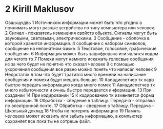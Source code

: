 # 2 Kirill Maklusov
Овшыщчдвь
1 Источником информации может быть что угодно а поинимать могут разные устройства по типу компьютера или человек.
2 Сигнал - показатель изменения свойств обьекта. Сигналы могут быть звуковыми, световыми, электрическими.
3 Сообщение - оболочка в которой хранится информация.
4 сообщение с набором символов, сообщение на непонятном языке.
5 Текстовое, голосовое, графические сообщения.
6 Информация может быть зашифрована или являтся кодом для чеготэ то 
7 Помехи могут немного искажать голосвые сообщения из за чего будет не понятно что сказал человек
8  с помощью укорочения сообщения все равно можно понять что написал человек 
9 Недостаток в том что будет тратится много времени на написание сообщения и помехи будут мешать больше.
10 Авиадиспетчер тк надо быстро передать информацию когда много помех
11 Авиадиспетчер тк много избыточности и очнеь быстро передается информация.
13 При создании
14 При кодировании
15 К кодированию тк изменяется форма информации.
16 Обработка - сведение в таблицу. Передача - отправка по электронной почте.
17 Обработка - сведение в таблицу. Передача - Школьный доклад
18 Чтобы не потерять информацию 
19 Память человека может исказить или забыть информацию, а компьютер сохраняет все пока ты не сотрешь файл.
